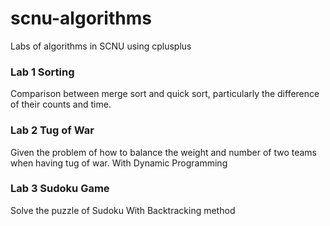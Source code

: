 # scnu-algorithms
Labs of algorithms in SCNU
using cplusplus
### Lab 1 Sorting
Comparison between merge sort and quick sort, particularly the difference of their counts and time.

### Lab 2 Tug of War
Given the problem of how to balance the weight and number of two teams when having tug of war.
With Dynamic Programming

### Lab 3 Sudoku Game
Solve the puzzle of Sudoku
With Backtracking method
